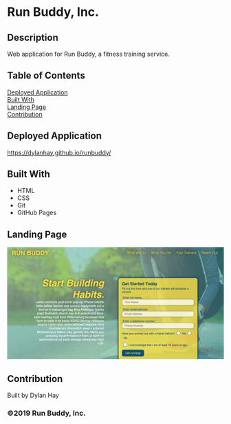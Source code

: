 # Run Buddy, Inc.

## Description
Web application for Run Buddy, a fitness training service.

## Table of Contents
[Deployed Application](#deployed-application)  
[Built With](#built-with)  
[Landing Page](#landing-page)  
[Contribution](#contribution) 

## Deployed Application
https://dylanhay.github.io/runbuddy/
## Built With
* HTML
* CSS
* Git
* GitHub Pages

## Landing Page
![Screenshot](./assets/images/rb-land.png "Landing Page")

## Contribution
Built by Dylan Hay

### ©️2019 Run Buddy, Inc.
